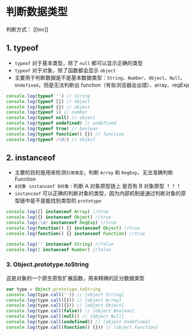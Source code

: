 # 判断数据类型

判断方式：
[[toc]]

## 1. typeof

- `typeof` 对于基本类型，除了 `null` 都可以显示正确的类型
- `typeof` 对于对象，除了函数都会显示 `object`
- 主要用于判断数据是不是基本数据类型：`String`、`Number`、`Object`、`Null`、`Undefined`，但是无法判断出 function（有些浏览器会出错）、array、regExp

```js
console.log(typeof '') // string
console.log(typeof []) // object
console.log(typeof {}) // object
console.log(typeof 1) // number
console.log(typeof null) // object
console.log(typeof undefined) // undefined
console.log(typeof true) // boolean
console.log(typeof function() {}) // function
console.log(typeof /\d/) // object
```

## 2. instanceof

- 主要的目的是用来检测`引用类型`，判断 `Array` 和 `RegExp`，无法准确判断 Function
- `A对象 instanceof B对象` : 判断 A 对象原型链上 是否有 B 对象原型 ！！！
- `instanceof` 可以正确的判断对象的类型，因为内部机制是通过判断对象的原型链中是不是能找到类型的 `prototype`

```js
console.log([] instanceof Array) //true
console.log({} instanceof Object) //true
console.log(/\d/ instanceof RegExp) //true
console.log(function() {} instanceof Object) //true
console.log(function() {} instanceof Function) //true

console.log('' instanceof String) //false
console.log(1 instanceof Number) //false
```

### 3. Object.prototype.toString

这是对象的一个原生原型扩展函数，用来精确的区分数据类型

```js
var type = Object.prototype.toString
console.log(type.call('')) // [object String]
console.log(type.call([])) // [object Array]
console.log(type.call({})) // [object Object]
console.log(type.call(false)) // [object Boolean]
console.log(type.call(null)) // [object Null]
console.log(type.call(undefined)) // [object Undefined]
console.log(type.call(function() {})) // [object Function]
```

